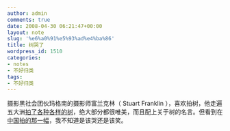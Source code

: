 ```yaml
---
author: admin
comments: true
date: 2008-04-30 06:21:47+00:00
layout: note
slug: '%e6%a0%91%e5%93%ad%e4%ba%86'
title: 树哭了
wordpress_id: 1510
categories:
- notes
- 不好归类
tags:
- 不好归类
---
```


摄影黑社会团伙玛格南的摄影师富兰克林（ Stuart Franklin ），喜欢拍树，他走遍五大洲[拍了各种各样的树](http://www.time.com/time/photogallery/0,29307,1731606,00.html)，绝大部分都很唯美，而且配上关于树的名言。但看到在[中国拍的那一幅](http://www.time.com/time/photogallery/0,29307,1731606_1566451,00.html)，我不知道是该哭还是该笑。
